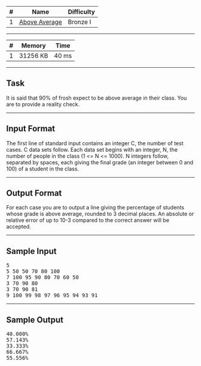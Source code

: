 | #   | Name                                                  | Difficulty |
| --- | ----------------------------------------------------- | ---------- |
| 1   | [Above Average](https://www.acmicpc.net/problem/4344) | Bronze I   |

---

| #   | Memory   | Time  |
| --- | -------- | ----- |
| 1   | 31256 KB | 40 ms |

---

## Task

It is said that 90% of frosh expect to be above average in their class. You are to provide a reality check.

---

## Input Format

The first line of standard input contains an integer C, the number of test cases. C data sets follow. Each data set begins with an integer, N, the number of people in the class (1 <= N <= 1000). N integers follow, separated by spaces, each giving the final grade (an integer between 0 and 100) of a student in the class.

---

## Output Format

For each case you are to output a line giving the percentage of students whose grade is above average, rounded to 3 decimal places. An absolute or relative error of up to 10-3 compared to the correct answer will be accepted.

---

## Sample Input

<pre>
5
5 50 50 70 80 100
7 100 95 90 80 70 60 50
3 70 90 80
3 70 90 81
9 100 99 98 97 96 95 94 93 91
</pre>

---

## Sample Output

<pre>
40.000%
57.143%
33.333%
66.667%
55.556%
</pre>
